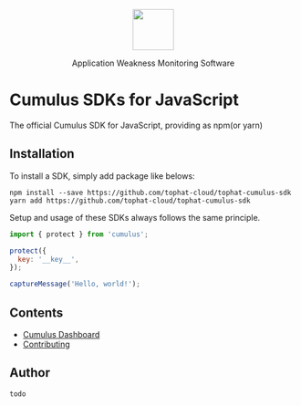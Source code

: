 <p align="center">
  <p align="center">
    <a href="https://cumulus.tophat.cloud" target="_blank">
      <img src="https://jinui.s3.ap-northeast-2.amazonaws.com/tophat/logo.png" alt="" height="72">
    </a>
  </p>
  <p align="center">
    Application Weakness Monitoring Software
  </p>
</p>

# Cumulus SDKs for JavaScript

The official Cumulus SDK for JavaScript, providing as npm(or yarn)

## Installation

To install a SDK, simply add package like belows:

```
npm install --save https://github.com/tophat-cloud/tophat-cumulus-sdk
yarn add https://github.com/tophat-cloud/tophat-cumulus-sdk
```

Setup and usage of these SDKs always follows the same principle.

```javascript
import { protect } from 'cumulus';

protect({
  key: '__key__',
});

captureMessage('Hello, world!');
```

## Contents
- [Cumulus Dashboard](https://cumulus.tophat.cloud/)
- [Contributing]()

## Author
```
todo
```
